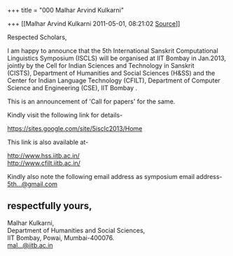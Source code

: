 +++
title = "000 Malhar Arvind Kulkarni"

+++
[[Malhar Arvind Kulkarni	2011-05-01, 08:21:02 [Source](https://groups.google.com/g/bvparishat/c/PXMlrwUmh-g)]]



Respected Scholars,

I am happy to announce that the 5th International Sanskrit Computational  
Linguistics Symposium (ISCLS) will be organised at IIT Bombay in Jan.2013,  
jointly by the Cell for Indian Sciences and Technology in Sanskrit  
(CISTS), Department of Humanities and Social Sciences (H&SS) and the  
Center for Indian Language Technology (CFILT), Department of Computer  
Science and Engineering (CSE), IIT Bombay .

This is an announcement of 'Call for papers' for the same.

Kindly visit the following link for details-

<https://sites.google.com/site/5isclc2013/Home>

This link is also available at-

<http://www.hss.iitb.ac.in/>  
<http://www.cfilt.iitb.ac.in/>

  
Kindly also note the following email address as symposium email address-  
[5th...@gmail.com]()

respectfully yours,  
--  
Malhar Kulkarni,  
Department of Humanities and Social Sciences,  
IIT Bombay, Powai, Mumbai-400076.  
[mal...@iitb.ac.in]()  

